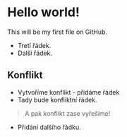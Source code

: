# Hello world!
This will be my first file on GitHub.
- Tretí řádek.
- Další řádek.
## Konflikt
- Vytvoříme konflikt - přidáme řádek
- Tady bude konfliktní řádek.
> A pak konflikt zase vyřešíme!
- Přidání dalšího řádku.

